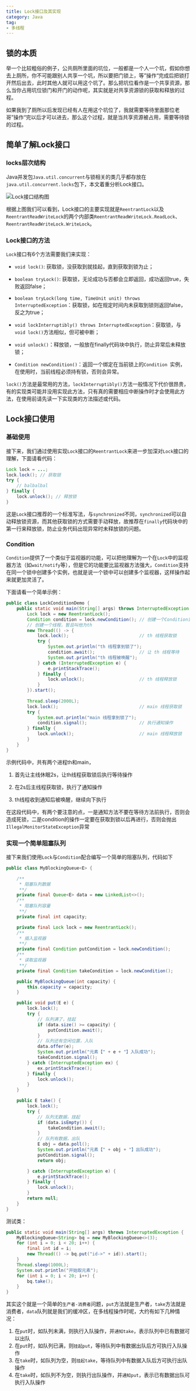 ```yaml
---
title: Lock接口及其实现
category: Java
tag:
- 多线程
---
```

## 锁的本质
举一个比较粗俗的例子，公共厕所里面的坑位，一般都是一个人一个坑，假如你想去上厕所，你不可能跟别人共享一个坑，所以要把门锁上，等”操作“完成后把锁打开然后出去，此时其他人就可以用这个坑了。那么把坑位看作是一个共享资源，那么当你占用坑位锁门和开门的动作呢，其实就是对共享资源锁的获取和释放的过程。

如果我到了厕所以后发现已经有人在用这个坑位了，我就需要等待里面那位老哥”操作“完以后才可以进去，那么这个过程，就是当共享资源被占用，需要等待锁的过程。

## 简单了解Lock接口

### locks层次结构

Java并发包`Java.util.concurrent`与锁相关的类几乎都存放在`java.util.concurrent.locks`包下，本文着重分析Lock接口。

![Lock接口结构图](./image/lock-interface-struct.png)

根据上图我们可以看到，Lock接口的主要实现就是`ReentrantLock`以及`ReentrantReadWriteLock`的两个内部类`ReentrantReadWriteLock.ReadLock`、`ReentrantReadWriteLock.WriteLock`。

### Lock接口的方法

`Lock`接口有6个方法需要我们来实现：

* `void lock()`: 获取锁，没获取到就挂起，直到获取到锁为止；

* `boolean tryLock()`: 获取锁，无论成功与否都会立即返回，成功返回true，失败返回false；

* `boolean tryLock(long time, TimeUnit unit) throws InterruptedException`：获取锁，如在规定时间内未获取到锁则返回false，反之为true；
* `void lockInterruptibly() throws InterruptedException`：获取锁，与`void lock()`方法相似，但可被中断；

* `void unlock()`：释放锁，一般放在finally代码块中执行，防止异常后未释放锁；

* `Condition newCondition()`：返回一个绑定在当前锁上的`Condition `实例，在使用时，当前线程必须持有锁，否则会异常。

`lock()`方法是最常用的方法，`lockInterruptibly()`方法一般情况下代价很昂贵，有的实现类可能并没用实现此方法，只有真的需要相应中断操作时才会使用此方法，在使用前请先读一下实现类的方法描述或代码。

## Lock接口使用

### 基础使用

接下来，我们通过使用实现`Lock`接口的`ReentrantLock`来进一步加深对`Lock`接口的理解，下面请看代码：

```java
Lock lock = ...;
lock.lock(); // 获取锁
try {
    // balbalbal
} finally {
    lock.unlock(); // 释放锁
}
```

这是`Lock`接口推荐的一个标准写法，与`synchronized`不同，`synchronized`可以自动释放锁资源，而其他获取锁的方式需要手动释放，故推荐在`finally`代码块中的第一行来释放锁，防止业务代码出现异常时未释放锁的问题。

### Condition

`Condition`提供了一个类似于监视器的功能，可以把他理解为一个在`Lock`中的监视器方法（如`wait/notify`等），但是它的功能要比监视器方法强大，`Condition`支持在同一个锁中创建多个实例，也就是说一个锁中可以创建多个监视器，这样操作起来就更加灵活了。

下面请看一个简单示例：

```java
public class LockConditionDemo {
    public static void main(String[] args) throws InterruptedException {
        Lock lock = new ReentrantLock();
        Condition condition = lock.newCondition(); // 创建一个Condition实例
        // 创建一个线程，暂且叫他为th
        new Thread(() -> {
            lock.lock();                           // th 线程获取锁
            try {
                System.out.println("th 线程拿到锁了");
                condition.await();                 // 让 th 线程等待
                System.out.println("th 线程被唤醒");
            } catch (InterruptedException e) {
                e.printStackTrace();
            } finally {
                lock.unlock();                     // th 线程释放锁
            }
        }).start();
        
        Thread.sleep(2000L);
        lock.lock();                               // main 线程获取锁
        try {
            System.out.println("main 线程拿到锁了");
            condition.signal();                    // 执行通知操作
        } finally {
            lock.unlock();                         // main 线程释放锁
        }
    }
}
```

示例代码中，共有两个进程th和main，

1. 首先让主线休眠2s，让th线程获取锁后执行等待操作

2. 在2s后主线程获取锁，执行了通知操作
3. th线程收到通知后被唤醒，继续向下执行

在这段代码中，有两个要注意的点，一是通知方法不要在等待方法前执行，否则会造成死锁，二是condition的操作一定要在获取到锁以后再进行，否则会抛出`IllegalMonitorStateException`异常

### 实现一个简单阻塞队列

接下来我们使用`Lock`与`Condition`配合编写一个简单的阻塞队列，代码如下

```java
public class MyBlockingQueue<E> {

    /**
     * 阻塞队列数据
     **/
    private final Queue<E> data = new LinkedList<>();
    /**
     * 阻塞队列容量
     **/
    private final int capacity;

    private final Lock lock = new ReentrantLock();
    /**
     * 插入监视器
     **/
    private final Condition putCondition = lock.newCondition();
    /**
     * 读取监视器
     **/
    private final Condition takeCondition = lock.newCondition();

    public MyBlockingQueue(int capacity) {
        this.capacity = capacity;
    }

    public void put(E e) {
        lock.lock();
        try {
            // 队列满了，挂起
            if (data.size() >= capacity) {
                putCondition.await();
            }
            // 队列还有空闲位置，入队
            data.offer(e);
            System.out.println("元素【" + e + "】入队成功");
            takeCondition.signal();
        } catch (InterruptedException ex) {
            ex.printStackTrace();
        } finally {
            lock.unlock();
        }
    }

    public E take() {
        lock.lock();
        try {
            // 队列无数据，挂起
            if (data.isEmpty()) {
                takeCondition.await();
            }
            // 队列有数据，出队
            E obj = data.poll();
            System.out.println("元素【" + obj + "】出队成功");
            putCondition.signal();
            return obj;

        } catch (InterruptedException e) {
            e.printStackTrace();
        } finally {
            lock.unlock();
        }
        return null;
    }
}
```

测试类：

```java
public static void main(String[] args) throws InterruptedException {
    MyBlockingQueue<String> bq = new MyBlockingQueue<>(3);
    for (int i = 0; i < 20; i++) {
        final int id = i;
        new Thread(() -> bq.put("id->" + id)).start();
    }
    Thread.sleep(1000L);
    System.out.println("开始取元素");
    for (int i = 0; i < 20; i++) {
        bq.take();
    }
}
```

其实这个就是一个简单的`生产者-消费者`问题，`put`方法就是生产者，`take`方法就是消费者，`data`队列就是我们的缓冲区，在多线程操作时呢，大约有如下几种情况：

1. 在`put`时，如队列未满，则执行入队操作，并`通知take`，表示队列中已有数据可以出队
2. 在`put`时，如队列已满，则`挂起put`，等待队列中有数据出队后方可执行入队操作
3. 在`take`时，如队列为空，则`挂起take`，等待队列中有数据入队后方可执行出队操作
4. 在`take`时，如队列不为空，则执行出队操作，并`通知put`，表示已有数据出队可执行入队操作



